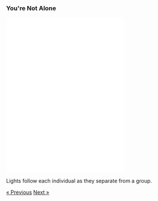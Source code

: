 ### You're Not Alone

<div class="text-center">
  <iframe src="./no-sneaking.html" style="width: 320px; height: 420px; border: 0px" align="center"></iframe>
  <p class="lead">
    Lights follow each individual as they separate from a group.
  </p>
  <a class="btn btn-primary btn-lg" tabindex="-1" role="button"  href="{{site.baseurl}}/scenario/no-sneaking">&laquo; Previous</a>
  <a class="btn btn-primary btn-lg" tabindex="-1" role="button"  href="{{site.baseurl}}/scenario/no-sneaking">Next &raquo;</a>
</div>
